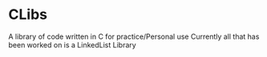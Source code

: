 # CLibs
A library of code written in C for practice/Personal use
Currently all that has been worked on is a LinkedList Library
